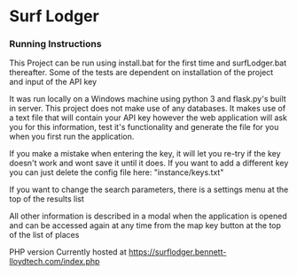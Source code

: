 <h1>Surf Lodger </h1>

<h3>Running Instructions</h3>

<p>This Project can be run using install.bat for the first time and surfLodger.bat thereafter. Some of the tests 
are dependent on installation of the project and input of the API key</p>

<p>It was run locally on a Windows machine using python 3 and flask.py's built in server. This project does not make use
of any databases. It makes use of a text file that will contain your API key however the web application will ask you
for this information, test it's functionality and generate the file for you when you first run the application.</p>

<p>If you make a mistake when entering the key, it will let you re-try if the key doesn't work and wont save it 
until it does. If you want to add a different key you can just delete the config file here:
 "instance/keys.txt"</p>

<p>If you want to change the search parameters, there is a settings menu at the top of the results list</p>

<p>All other information is described in a modal when the application is opened and can be accessed again 
at any time from the map key button at the top of the list of places</p>

<p> PHP version Currently hosted at <a href="https://surflodger.bennett-lloydtech.com/index.php">https://surflodger.bennett-lloydtech.com/index.php</a></p>
